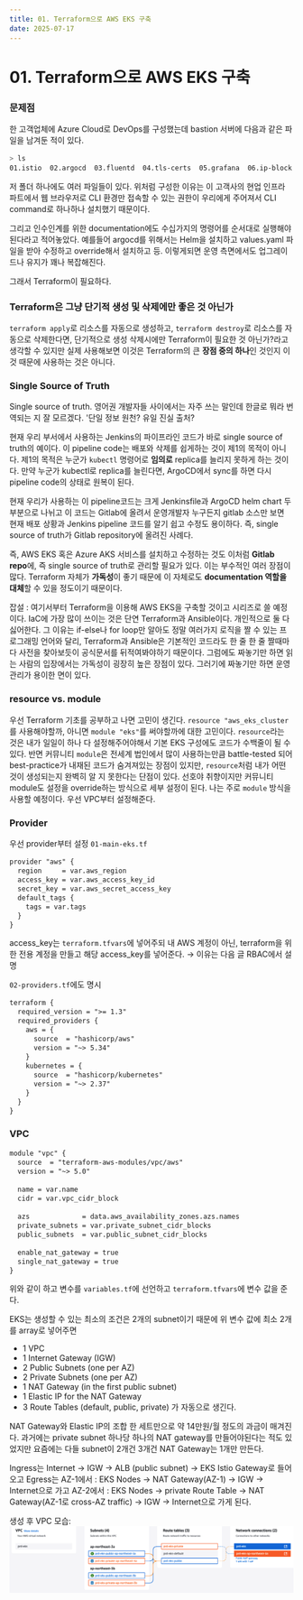 ```yaml
---
title: 01. Terraform으로 AWS EKS 구축
date: 2025-07-17
---
```

# 01. Terraform으로 AWS EKS 구축
### 문제점
한 고객업체에 Azure Cloud로 DevOps를 구성했는데
bastion 서버에 다음과 같은 파일을 남겨둔 적이 있다.

```sh
> ls
01.istio  02.argocd  03.fluentd  04.tls-certs  05.grafana  06.ip-block  cronicle  redis
```

저 폴더 하나에도 여러 파일들이 있다.
위처럼 구성한 이유는 이 고객사의 현업 인프라 파트에서 웹 브라우저로 CLI 환경만 접속할 수 있는 권한이 우리에게 주어져서 CLI command로 하나하나 설치했기 때문이다.

그리고 인수인계를 위한 documentation에도 수십가지의 명령어를 순서대로 실행해야된다라고 적어놓았다.
예를들어 argocd를 위해서는 Helm을 설치하고 values.yaml 파일을 받아 수정하고 override해서 설치하고 등.
이렇게되면 운영 측면에서도 업그레이드나 유지가 꽤나 복잡해진다.

그래서 Terraform이 필요하다. 

### Terraform은 그냥 단기적 생성 및 삭제에만 좋은 것 아닌가
`terraform apply`로 리소스를 자동으로 생성하고, `terraform destroy`로 리소스를 자동으로 삭제한다면, 단기적으로 생성 삭제시에만 Terraform이 필요한 것 아닌가?라고 생각할 수 있지만 실제 사용해보면 이것은 Terraform의 큰 **장점 중의 하나**인 것인지 이것 때문에 사용하는 것은 아니다.

### Single Source of Truth
Single source of truth. 영어권 개발자들 사이에서는 자주 쓰는 말인데 한글로 뭐라 번역되는 지 잘 모르겠다. '단일 정보 원천? 유일 진실 출처? 

현재 우리 부서에서 사용하는 Jenkins의 파이프라인 코드가 바로 single source of truth의 예이다. 이 pipeline code는 배포와 삭제를 쉽게하는 것이 제1의 목적이 아니다. 제1의 목적은 누군가 `kubectl` 명령어로 **임의로** replica를 늘리지 못하게 하는 것이다. 만약 누군가 kubectl로 replica를 늘린다면, ArgoCD에서 sync를 하면 다시 pipeline code의 상태로 원복이 된다.

현재 우리가 사용하는 이 pipeline코드는 크게 Jenkinsfile과 ArgoCD helm chart 두 부분으로 나뉘고 이 코드는 Gitlab에 올려서 운영개발자 누구든지 gitlab 소스만 보면 현재 배포 상황과 Jenkins pipeline 코드를 알기 쉽고 수정도 용이하다. 즉, single source of truth가 Gitlab repository에 올려진 사례다.

즉, AWS EKS 혹은 Azure AKS 서비스를 설치하고 수정하는 것도 이처럼 **Gitlab repo**에, 즉 single source of truth로 관리할 필요가 있다.
이는 부수적인 여러 장점이 많다. Terraform 자체가 **가독성**이 좋기 때문에 이 자체로도 **documentation 역할을 대체**할 수 있을 정도이기 때문이다.

잡설 : 
여기서부터 Terraform을 이용해 AWS EKS을 구축할 것이고 시리즈로 쓸 예정이다.
IaC에 가장 많이 쓰이는 것은 단연 Terraform과 Ansible이다.
개인적으로 둘 다 싫어한다.
그 이유는 if-else나 for loop만 알아도 정말 여러가지 로직을 짤 수 있는 프로그래밍 언어와 달리,
Terraform과 Ansible은 기본적인 코드라도 한 줄 한 줄 짤때마다 사전을 찾아보듯이 공식문서를 뒤적여봐야하기 때문이다.
그럼에도 짜놓기만 하면 읽는 사람의 입장에서는 가독성이 굉장히 높은 장점이 있다.
그러기에 짜놓기만 하면 운영 관리가 용이한 면이 있다.
  
### resource vs. module
우선 Terraform 기초를 공부하고 나면 고민이 생긴다.
`resource "aws_eks_cluster`를 사용해야할까, 아니면 `module "eks"`를 써야할까에 대한 고민이다.
`resource`라는 것은 내가 일일이 하나 다 설정해주어야해서 기본 EKS 구성에도 코드가 수백줄이 될 수 있다.
반면 커뮤니티 `module`은 전세계 법인에서 많이 사용하는만큼 battle-tested 되어 best-practice가 내재된 코드가 숨겨져있는 장점이 있지만, `resource`처럼 내가 어떤 것이 생성되는지 완벽히 알 지 못한다는 단점이 있다.
선호야 취향이지만 커뮤니티 module도 설정을 override하는 방식으로 세부 설정이 된다.
나는 주로 `module` 방식을 사용할 예정이다.
우선 VPC부터 설정해준다.

### Provider
우선 provider부터 설정
`01-main-eks.tf`

```hcl
provider "aws" {
  region     = var.aws_region
  access_key = var.aws_access_key_id
  secret_key = var.aws_secret_access_key
  default_tags {
    tags = var.tags
  }
}
```

access_key는 `terraform.tfvars`에 넣어주되 내 AWS 계정이 아닌, terraform을 위한 전용 계정을 만들고 해당 access_key를 넣어준다. → 이유는 다음 글 RBAC에서 설명

`02-providers.tf`에도 명시

```hcl
terraform {
  required_version = ">= 1.3"
  required_providers {
    aws = {
      source  = "hashicorp/aws"
      version = "~> 5.34"
    }
    kubernetes = {
      source  = "hashicorp/kubernetes"
      version = "~> 2.37"
    }
  }
}
```

### VPC
```hcl ln:true
module "vpc" {
  source  = "terraform-aws-modules/vpc/aws"
  version = "~> 5.0"
  
  name = var.name
  cidr = var.vpc_cidr_block
  
  azs             = data.aws_availability_zones.azs.names
  private_subnets = var.private_subnet_cidr_blocks
  public_subnets  = var.public_subnet_cidr_blocks
  
  enable_nat_gateway = true
  single_nat_gateway = true
}
```

위와 같이 하고 변수를 `variables.tf`에 선언하고 `terraform.tfvars`에 변수 값을 준다.

EKS는 생성할 수 있는 최소의 조건은 2개의 subnet이기 때문에 위 변수 값에 최소 2개를 array로 넣어주면

- 1 VPC
- 1 Internet Gateway (IGW)
- 2 Public Subnets (one per AZ)
- 2 Private Subnets (one per AZ)
- 1 NAT Gateway (in the first public subnet)
- 1 Elastic IP for the NAT Gateway
- 3 Route Tables (default, public, private)
가 자동으로 생긴다.

NAT Gateway와 Elastic IP의 조합 한 세트만으로 약 14만원/월 정도의 과금이 매겨진다.
과거에는 private subnet 하나당 하나의 NAT gateway를 만들어야된다는 적도 있었지만 요즘에는 다들 subnet이 2개건 3개건 NAT Gateway는 1개만 만든다.

Ingress는
	Internet → IGW → ALB (public subnet) → EKS Istio Gateway로 들어오고
Egress는
	AZ-1에서 : EKS Nodes → NAT Gateway(AZ-1) → IGW → Internet으로 가고
	AZ-2에서 : EKS Nodes → private Route Table → NAT Gateway(AZ-1로 cross-AZ traffic) → IGW → Internet으로 가게 된다.

생성 후 VPC 모습:
![](./_images/Pasted%20image%2020250717150331.png)